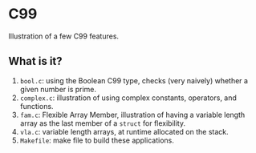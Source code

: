 # C99
Illustration of a few C99 features.

## What is it?
1. `bool.c`: using the Boolean C99 type, checks (very naively) whether a
    given number is prime.
1. `complex.c`: illustration of using complex constants, operators, and
    functions.
1. `fam.c`: Flexible Array Member, illustration of having a variable
    length array as the last member of a `struct` for flexibility.
1. `vla.c`: variable length arrays, at runtime allocated on the stack.
1. `Makefile`: make file to build these applications.
